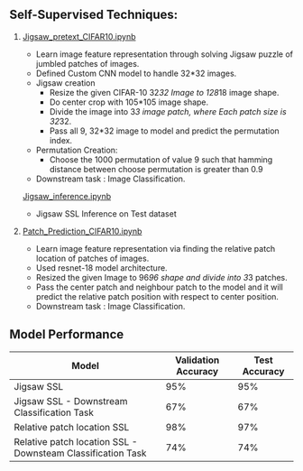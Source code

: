 ## Self-Supervised Techniques:

1. [Jigsaw_pretext_CIFAR10.ipynb](Jigsaw_pretext_CIFAR10.ipynb)
   - Learn image feature representation through solving Jigsaw puzzle of jumbled patches of images.
   - Defined Custom CNN model to handle 32*32 images.
   - Jigsaw creation
      - Resize the given CIFAR-10 32*32 Image to 128*18 image shape.
      - Do center crop with 105*105 image shape.
      - Divide the image into 3*3 image patch, where Each patch size is 32*32.
      - Pass all 9, 32*32 image to model and predict the permutation index.
   - Permutation Creation:
      - Choose the 1000 permutation of value 9 such that hamming distance between choose permutation is greater than 0.9
   - Downstream task : Image Classification.

   [Jigsaw_inference.ipynb](Jigsaw_inference.ipynb)
   - Jigsaw SSL Inference on Test dataset
   
3. [Patch_Prediction_CIFAR10.ipynb](Patch_Prediction_CIFAR10.ipynb)
   - Learn image feature representation via finding the relative patch location of patches of images.
   - Used resnet-18 model architecture.
   - Resized the given Image to 96*96 shape and divide into 3*3 patches.
   - Pass the center patch and neighbour patch to the model and it will predict the relative patch position with respect to center position.
   - Downstream task : Image Classification.

     
## Model Performance

| Model                    | Validation Accuracy | Test Accuracy |
|--------------------------|----------------------|---------------|
| Jigsaw SSL |       95%          |    95%     |   
| Jigsaw SSL - Downstream Classification Task                 |    67%     |   67% 
| Relative patch location SSL                       |  98%       |    97%
| Relative patch location SSL - Downsteam Classification Task                          |   74%     | 74%

